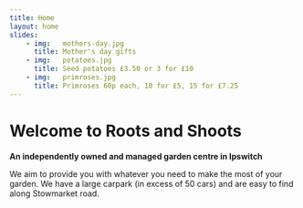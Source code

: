```yaml
---
title: Home
layout: home
slides:
    - img:   mothers-day.jpg 
      title: Mother's day gifts
    - img:   potatoes.jpg
      title: Seed potatoes £3.50 or 3 for £10
    - img:   primroses.jpg
      title: Primroses 60p each, 10 for £5, 15 for £7.25
---
```


# Welcome to Roots and Shoots

__An independently owned and managed garden centre in Ipswitch__

We aim to provide you with whatever you need to make the most of your garden. We have a large carpark (in excess of 50 cars) and are easy to find along Stowmarket road.

